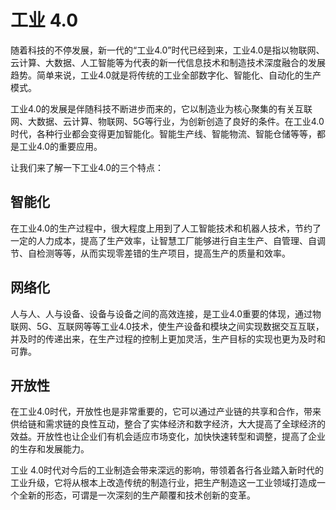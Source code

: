 # 工业 4.0
随着科技的不停发展，新一代的“工业4.0”时代已经到来，工业4.0是指以物联网、云计算、大数据、人工智能等为代表的新一代信息技术和制造技术深度融合的发展趋势。简单来说，工业4.0就是将传统的工业全部数字化、智能化、自动化的生产模式。

工业4.0的发展是伴随科技不断进步而来的，它以制造业为核心聚集的有关互联网、大数据、云计算、物联网、5G等行业，为创新创造了良好的条件。在工业4.0时代，各种行业都会变得更加智能化。智能生产线、智能物流、智能仓储等等，都是工业4.0的重要应用。

让我们来了解一下工业4.0的三个特点：

## 智能化
在工业4.0的生产过程中，很大程度上用到了人工智能技术和机器人技术，节约了一定的人力成本，提高了生产效率，让智慧工厂能够进行自主生产、自管理、自调节、自检测等等，从而实现零差错的生产项目，提高生产的质量和效率。

## 网络化
人与人、人与设备、设备与设备之间的高效连接，是工业4.0重要的体现，通过物联网、5G、互联网等等工业4.0技术，使生产设备和模块之间实现数据交互互联，并及时的传递出来，在生产过程的控制上更加灵活，生产目标的实现也更为及时和可靠。

## 开放性
在工业4.0时代，开放性也是非常重要的，它可以通过产业链的共享和合作，带来供给链和需求链的良性互动，整合了实体经济和数字经济，大大提高了全球经济的效益。开放性也让企业们有机会适应市场变化，加快快速转型和调整，提高了企业的生存和发展能力。

工业 4.0时代对今后的工业制造会带来深远的影响，带领着各行各业踏入新时代的工业升级，它将从根本上改造传统的制造行业，把生产制造这一工业领域打造成一个全新的形态，可谓是一次深刻的生产颠覆和技术创新的变革。